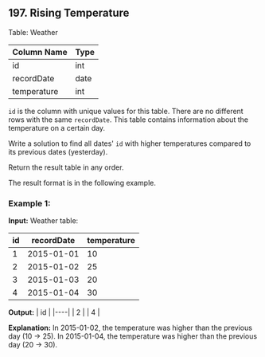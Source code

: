 ## 197. Rising Temperature

Table: Weather

| Column Name   | Type    |
|---------------|---------|
| id            | int     |
| recordDate    | date    |
| temperature   | int     |

`id` is the column with unique values for this table.
There are no different rows with the same `recordDate`.
This table contains information about the temperature on a certain day.

Write a solution to find all dates' `id` with higher temperatures compared to its previous dates (yesterday).

Return the result table in any order.

The result format is in the following example.

### Example 1:

**Input:**
Weather table:

| id | recordDate | temperature |
|----|------------|-------------|
| 1  | 2015-01-01 | 10          |
| 2  | 2015-01-02 | 25          |
| 3  | 2015-01-03 | 20          |
| 4  | 2015-01-04 | 30          |

**Output:**
| id |
|----|
| 2  |
| 4  |

**Explanation:**
In 2015-01-02, the temperature was higher than the previous day (10 -> 25).
In 2015-01-04, the temperature was higher than the previous day (20 -> 30).
